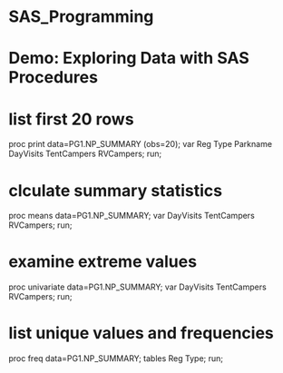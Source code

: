 # SAS_Programming

# Demo: Exploring Data with SAS Procedures

# list first 20 rows

proc print data=PG1.NP_SUMMARY (obs=20);
			var Reg Type Parkname DayVisits TentCampers RVCampers;
run;

# clculate summary statistics

proc means data=PG1.NP_SUMMARY;
			var DayVisits TentCampers RVCampers;
run;

# examine extreme values

proc univariate data=PG1.NP_SUMMARY;
			var DayVisits TentCampers RVCampers;
run;

# list unique values and frequencies

proc freq data=PG1.NP_SUMMARY;
			tables Reg Type;
run;
